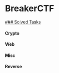 # BreakerCTF
[### Solved Tasks](https://github.com/Iankie/BreakerCTF/tree/main/Crypto)
#### Crypto 
#### Web 
#### Misc 
#### Reverse 
